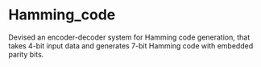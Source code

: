 # Hamming_code
Devised an encoder-decoder system for Hamming code generation, that takes 4-bit input data and generates 7-bit Hamming code with embedded parity bits.

